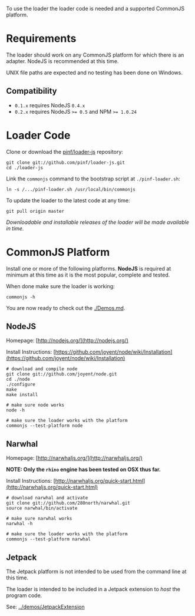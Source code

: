 
To use the loader the loader code is needed and a supported CommonJS platform.

Requirements
============

The loader should work on any CommonJS platform for which there is an adapter. NodeJS is recommended at this time.

UNIX file paths are expected and no testing has been done on Windows.

Compatibility
-------------

  * `0.1.x` requires NodeJS `0.4.x`
  * `0.2.x` requires NodeJS `>= 0.5` and NPM `>= 1.0.24`


Loader Code
===========

Clone or download the [pinf/loader-js](https://github.com/pinf/loader-js) repository:

    git clone git://github.com/pinf/loader-js.git
    cd ./loader-js

Link the `commonjs` command to the bootstrap script at `./pinf-loader.sh`:

    ln -s /.../pinf-loader.sh /usr/local/bin/commonjs

To update the loader to the latest code at any time:

    git pull origin master

_Downloadable and installable releases of the loader will be made available in time._


CommonJS Platform
=================

Install one or more of the following platforms. __NodeJS__ is required at minimum at this time as it is the most popular, complete and tested.

When done make sure the loader is working:

    commonjs -h

You are now ready to check out the [./Demos.md](https://github.com/pinf/loader-js/tree/master/docs/Demos.md).


NodeJS
------

Homepage: [http://nodejs.org/](http://nodejs.org/)

Install Instructions: [https://github.com/joyent/node/wiki/Installation](https://github.com/joyent/node/wiki/Installation)

    # download and compile node
    git clone git://github.com/joyent/node.git
    cd ./node
    ./configure
    make
    make install
    
    # make sure node works
    node -h
    
    # make sure the loader works with the platform
    commonjs --test-platform node


Narwhal
-------

Homepage: [http://narwhaljs.org/](http://narwhaljs.org/)

**NOTE: Only the `rhino` engine has been tested on OSX thus far.**

Install Instructions: [http://narwhaljs.org/quick-start.html](http://narwhaljs.org/quick-start.html)

    # download narwhal and activate
    git clone git://github.com/280north/narwhal.git
    source narwhal/bin/activate
    
    # make sure narwhal works
    narwhal -h
    
    # make sure the loader works with the platform
    commonjs --test-platform narwhal


Jetpack
-------

The Jetpack platform is not intended to be used from the command line at this time.

The loader is intended to be included in a Jetpack extension to _host_ the program code.

See: [../demos/JetpackExtension](https://github.com/pinf/loader-js/tree/master/demos/JetpackExtension)
